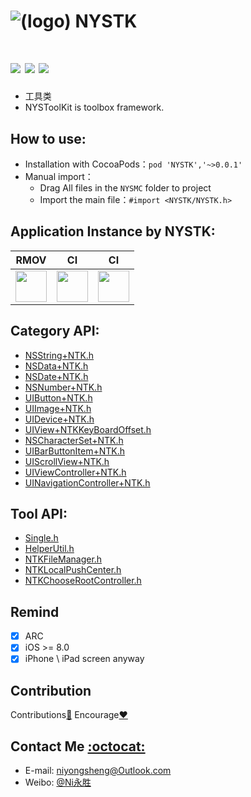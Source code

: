 ![(logo)](https://github.com/niyongsheng/NYSTK/blob/master/toolBox.png?raw=true)
NYSTK
===
[![](https://img.shields.io/badge/platform-iOS-orange.svg)](https://developer.apple.com/ios/)
[![](http://img.shields.io/travis/CocoaPods/CocoaPods/master.svg?style=flat)](https://travis-ci.org/CocoaPods/NYSMC)
[![](https://img.shields.io/badge/license-MIT-blue.svg)](https://github.com/niyongsheng/NYSMC/blob/master/LICENSE)
===
* 工具类
* NYSToolKit is toolbox framework.

## <a id="How_to_use:"></a>How to use:
* Installation with CocoaPods：`pod 'NYSTK','~>0.0.1'`
* Manual import：
    * Drag All files in the `NYSMC` folder to project
    * Import the main file：`#import <NYSTK/NYSTK.h>`

## <a id="Application_Instance_by_NYSTK:"></a>Application Instance by NYSTK:
RMOV | CI | CI
------------ | ------------- | -------------
<img src="https://github.com/niyongsheng/NYSTK/blob/master/toy.png?raw=true" width="50" height="50"> | <img src="https://github.com/niyongsheng/NYSTK/blob/master/toy.png?raw=true" width="50" height="50"> | <img src="https://github.com/niyongsheng/NYSTK/blob/master/toy.png?raw=true" width="50" height="50">

## <a id="Category_API:"></a>Category API:
* [NSString+NTK.h](Frameworks/NYSToolKit.framework/Headers/NSString+NTK.h)
* [NSData+NTK.h](Frameworks/NYSToolKit.framework/Headers/NSData+NTK.h)
* [NSDate+NTK.h](Frameworks/NYSToolKit.framework/Headers/NSDate+NTK.h)
* [NSNumber+NTK.h](Frameworks/NYSToolKit.framework/Headers/NSNumber+NTK.h)
* [UIButton+NTK.h](Frameworks/NYSToolKit.framework/Headers/UIButton+NTK.h)
* [UIImage+NTK.h](Frameworks/NYSToolKit.framework/Headers/UIImage+NTK.h)
* [UIDevice+NTK.h](Frameworks/NYSToolKit.framework/Headers/UIDevice+NTK.h)
* [UIView+NTKKeyBoardOffset.h](Frameworks/NYSToolKit.framework/Headers/UIView+NTKKeyBoardOffset.h)
* [NSCharacterSet+NTK.h](Frameworks/NYSToolKit.framework/Headers/NSCharacterSet+NTK.h)
* [UIBarButtonItem+NTK.h](Frameworks/NYSToolKit.framework/Headers/UIBarButtonItem+NTK.h)
* [UIScrollView+NTK.h](Frameworks/NYSToolKit.framework/Headers/UIScrollView+NTK.h)
* [UIViewController+NTK.h](Frameworks/NYSToolKit.framework/Headers/UIViewController+NTK.h)
* [UINavigationController+NTK.h](Frameworks/NYSToolKit.framework/Headers/UINavigationController+NTK.h)

## <a id="Tool_API:"></a>Tool API:
* [Single.h](Frameworks/NYSToolKit.framework/Headers/Single.h)
* [HelperUtil.h](Frameworks/NYSToolKit.framework/Headers/HelperUtil.h)
* [NTKFileManager.h](Frameworks/NYSToolKit.framework/Headers/NTKFileManager.h)
* [NTKLocalPushCenter.h](Frameworks/NYSToolKit.framework/Headers/NTKLocalPushCenter.h)
* [NTKChooseRootController.h](Frameworks/NYSToolKit.framework/Headers/NTKChooseRootController.h)

<!--
* Step 1.Add Shell
```shell

```
* Step 2.AppDelegate.m
```objc

```
-->
## Remind
- [x] ARC
- [x] iOS >= 8.0
- [x] iPhone \ iPad screen anyway

## Contribution
Contributions[:lollipop:](+8618853936112)  Encourage[:heart:](https://github.com/niyongsheng/NYSTK/stargazers)

## Contact Me [:octocat:](https://niyongsheng.github.io)
* E-mail: niyongsheng@Outlook.com
* Weibo: [@Ni永胜](https://weibo.com/u/2198015423)
